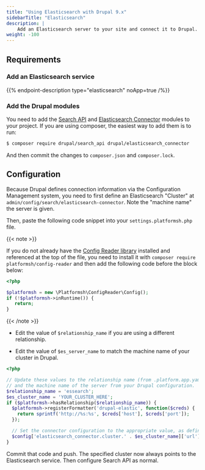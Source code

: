 ```yaml
---
title: "Using Elasticsearch with Drupal 9.x"
sidebarTitle: "Elasticsearch"
description: |
    Add an Elasticsearch server to your site and connect it to Drupal.
weight: -100
---
```


## Requirements

### Add an Elasticsearch service

{{% endpoint-description type="elasticsearch" noApp=true /%}}

### Add the Drupal modules

You need to add the [Search API](https://www.drupal.org/project/search_api) and [Elasticsearch Connector](https://www.drupal.org/project/elasticsearch_connector) modules to your project. If you are using composer, the easiest way to add them is to run:

```bash
$ composer require drupal/search_api drupal/elasticsearch_connector
```

And then commit the changes to `composer.json` and `composer.lock`.

## Configuration

Because Drupal defines connection information via the Configuration Management system, you need to first define an Elasticsearch "Cluster" at `admin/config/search/elasticsearch-connector`.
Note the "machine name" the server is given.

Then, paste the following code snippet into your `settings.platformsh.php` file.

{{< note >}}

If you do not already have the [Config Reader library](../../development/variables/use-variables.md#access-variables-in-your-app) installed and referenced at the top of the file, you need to install it with `composer require platformsh/config-reader` and then add the following code before the block below:

```php
<?php

$platformsh = new \Platformsh\ConfigReader\Config();
if (!$platformsh->inRuntime()) {
   return;
}
```

{{< /note >}}

- Edit the value of `$relationship_name` if you are using a different relationship.

- Edit the value of `$es_server_name` to match the machine name of your cluster in Drupal.

```php
<?php

// Update these values to the relationship name (from .platform.app.yaml)
// and the machine name of the server from your Drupal configuration.
$relationship_name = 'essearch';
$es_cluster_name = 'YOUR_CLUSTER_HERE';
if ($platformsh->hasRelationship($relationship_name)) {
  $platformsh->registerFormatter('drupal-elastic', function($creds) {
    return sprintf('http://%s:%s', $creds['host'], $creds['port']);
  });

  // Set the connector configuration to the appropriate value, as defined by the formatter above.
  $config['elasticsearch_connector.cluster.' . $es_cluster_name]['url'] = $platformsh->formattedCredentials($relationship_name, 'drupal-elastic');
}
```

Commit that code and push.
The specified cluster now always points to the Elasticsearch service.
Then configure Search API as normal.
